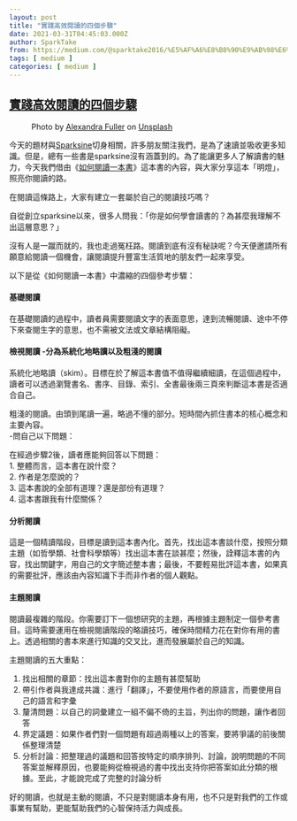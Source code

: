 ```yaml
---
layout: post
title: "實踐高效閱讀的四個步驟"
date: 2021-03-31T04:45:03.000Z
author: SparkTake
from: https://medium.com/@sparktake2016/%E5%AF%A6%E8%B8%90%E9%AB%98%E6%95%88%E9%96%B1%E8%AE%80%E7%9A%84%E5%9B%9B%E5%80%8B%E6%AD%A5%E9%A9%9F-99c9041f1538?source=rss-8971a0b791db------2
tags: [ medium ]
categories: [ medium ]
---
```

<!--1617165903000-->
[實踐高效閱讀的四個步驟](https://medium.com/@sparktake2016/%E5%AF%A6%E8%B8%90%E9%AB%98%E6%95%88%E9%96%B1%E8%AE%80%E7%9A%84%E5%9B%9B%E5%80%8B%E6%AD%A5%E9%A9%9F-99c9041f1538?source=rss-8971a0b791db------2)
------

<div>
<figure><img alt="" src="https://cdn-images-1.medium.com/max/1024/0*eZu5Vg6wbieiDY-q" /><figcaption>Photo by <a href="https://unsplash.com/@alexandrajf?utm_source=medium&amp;utm_medium=referral">Alexandra Fuller</a> on <a href="https://unsplash.com?utm_source=medium&amp;utm_medium=referral">Unsplash</a></figcaption></figure><p>今天的題材與<a href="http://www.sparksine.com">Sparksine</a>切身相關，許多朋友關注我們，是為了速讀並吸收更多知識。但是，總有一些書是sparksine沒有涵蓋到的。為了能讓更多人了解讀書的魅力，今天我們借由《<a href="https://bit.ly/2zyFO4h">如何閱讀一本書</a>》這本書的內容，與大家分享這本「明燈」，照亮你閱讀的路。</p><p>在閱讀這條路上，大家有建立一套屬於自己的閱讀技巧嗎？</p><p>自從創立sparksine以來，很多人問我：「你是如何學會讀書的？為甚麼我理解不出這層意思？」</p><p>沒有人是一蹴而就的，我也走過冤枉路。閱讀到底有沒有秘訣呢？今天便邀請所有願意給閱讀一個機會，讓閱讀提升豐富生活質地的朋友們一起來享受。</p><p>以下是從《如何閱讀一本書》中濃縮的四個參考步驟：</p><h4>基礎閱讀</h4><p>在基礎閱讀的過程中，讀者員需要閱讀文字的表面意思，達到流暢閱讀、途中不停下來查閱生字的意思，也不需被文法或文章結構阻礙。</p><h4>檢視閱讀 -分為系統化地略讀以及粗淺的閱讀</h4><p>系統化地略讀（skim）。目標在於了解這本書值不值得繼續細讀，在這個過程中，讀者可以透過瀏覽書名、書序、目錄、索引、全書最後兩三頁來判斷這本書是否適合自己。</p><p>粗淺的閱讀。由頭到尾讀一遍，略過不懂的部分。短時間內抓住書本的核心概念和主要內容。<br>-問自己以下問題：</p><p>在經過步驟2後，讀者應能夠回答以下問題：<br>1. 整體而言，這本書在說什麼？<br>2. 作者是怎麼說的？<br>3. 這本書說的全部有道理？還是部份有道理？<br>4. 這本書跟我有什麼關係？</p><h4>分析閱讀</h4><p>這是一個精讀階段，目標是讀到這本書內化。首先，找出這本書談什麼，按照分類主題（如哲學類、社會科學類等）找出這本書在談甚麼；然後，詮釋這本書的內容，找出關鍵字，用自己的文字簡述整本書；最後，不要輕易批評這本書，如果真的需要批評，應該由內容知識下手而非作者的個人觀點。</p><h4>主題閱讀</h4><p>閱讀最複雜的階段。你需要訂下一個想研究的主題，再根據主題制定一個參考書目。這時需要運用在檢視閱讀階段的略讀技巧，確保時間精力花在對你有用的書上。透過相關的書本來進行知識的交叉比，進而發展屬於自己的知識。</p><p>主題閱讀的五大重點：</p><ol><li>找出相關的章節：找出這本書對你的主題有甚麼幫助</li><li>帶引作者與我達成共識：進行「翻譯」，不要使用作者的原語言，而要使用自己的語言和字彙</li><li>釐清問題：以自己的詞彙建立一組不偏不倚的主旨，列出你的問題，讓作者回答</li><li>界定議題：如果作者們對一個問題有超過兩種以上的答案，要將爭議的前後關係整理清楚</li><li>分析討論：把整理過的議題和回答按特定的順序排列、討論，說明問題的不同答案並解釋原因，也要能夠從檢視過的書中找出支持你把答案如此分類的根據。至此，才能說完成了完整的討論分析</li></ol><p>好的閱讀，也就是主動的閱讀，不只是對閱讀本身有用，也不只是對我們的工作或事業有幫助，更能幫助我們的心智保持活力與成長。</p><img src="https://medium.com/_/stat?event=post.clientViewed&referrerSource=full_rss&postId=99c9041f1538" width="1" height="1" alt="">
</div>
